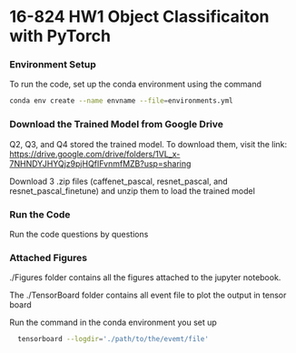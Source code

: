 # 16-824 HW1 Object Classificaiton with PyTorch

### Environment Setup
To run the code, set up the conda environment using the command
```bash
conda env create --name envname --file=environments.yml
```

### Download the Trained Model from Google Drive  
Q2, Q3, and Q4 stored the trained model. To download them, visit the link: https://drive.google.com/drive/folders/1VL_x-7NHNDYJHYQjz9pjHQfIFvnmfMZB?usp=sharing

Download 3 .zip files (caffenet_pascal, resnet_pascal, and resnet_pascal_finetune) and unzip them to load the trained model

### Run the Code
Run the code questions by questions  

### Attached Figures
./Figures folder contains all the figures attached to the jupyter notebook.

The ./TensorBoard folder contains all event file to plot the output in tensor board

Run the command in the conda environment you set up
```bash
  tensorboard --logdir='./path/to/the/evemt/file'
```
